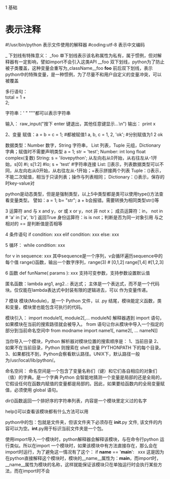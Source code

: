 1 基础
# 表示注释
#!/usr/bin/python 表示文件使用的解释器
#coding:utf-8 表示中文编码

_ 下划线有特殊意义：
_foo 单下划线表示该名称属性为私有，属于惯例，但对解释器有一定影响，譬如import不会引入这类API
__foo 双下划线，python为了防止被子类覆盖，这种变量会重写为_className__foo
__foo__ 前后双下划线，表示python中的特殊变量，是一种惯例，为了尽量不和用户自定义的变量冲突，可以被覆盖

多行语句： \
total = 1 + \
        2;
        
字符串：' " """都可以表示字符串

输入：
raw_input("按下 enter 键退出，其他任意键显示...\n")
输出：
print x

2、变量
赋值：a = b = c = 1; #都被赋值1  a, b, c = 1, 2, 'ok'; #分别赋值为1 2 ok

数据类型：Number 数字，String 字符串， List 列表，Tuple 元组，Dictionary 字典；赋值时不需要声明类型  a = 1; str = 'test';
Number: int long float complex(复数)
String: s = 'ilovepython'; 从左向右从0开始，从右往左从-1开始，s[0] #i; s[1:2] #lo; s + 'test' #字符串连接
List: []表示，列表数据类型可以不同，从左向右从0开始，从右往左从-1开始；+表示拼接两个列表
Tuple：()表示，不能二次赋值，相当于只读列表；操作与列表相同；
Dictionary：{}表示，保存的时key-value对

python是动态类型，但是是强制类型，以上5中类型都是类可以使用type()方法查看变量类型。
譬如：a = 1; b= "str"; a + b会报错。需要转换为相同类型str()等

3 运算符
and 与 x and y，or 或 x or y，not 非 not x；
成员运算符：in， not in #  'a' in ['a', 'b'] 返回True
身份运算符：is is not；判断是否为同一对象引用 与之相对的 == 是判断值是否相等

4 条件语句
if condition: 
    xxx
elif condition:
    xxx
else:
    xxx

5 循环：
while condition:
    xxx

for v in sequence:
    xxx
其中sequence是一个序列，v会循环遍历sequence中的每个值
range()函数，输出一个数字序列，range(3) # [0,1,2]  range[1,4] #[1,2,3]

6 函数
def funName( params ):
    xxx
支持可变参数，支持参数设置默认值

匿名函数：lambda arg1, arg2..: 表达式； 主体是一个表达式，而不是一个代码块。仅仅能在lambda表达式中封装有限的逻辑进去，可以
作为变量传递。

7 模块
模块(Module)，是一个 Python 文件，以 .py 结尾，模块能定义函数，类和变量，模块里也能包含可执行的代码。

模块引入：
import module1[, module2[,... moduleN]
解释器遇到 import 语句，如果模块在当前的搜索路径就会被导入。
from 语句让你从模块中导入一个指定的部分到当前命名空间中
from modname import name1[, name2[, ... nameN]]

当你导入一个模块，Python 解析器对模块位置的搜索顺序是：
1、当前目录
2、如果不在当前目录，Python 则搜索在 shell 变量 PYTHONPATH 下的每个目录。
3、如果都找不到，Python会察看默认路径。UNIX下，默认路径一般为/usr/local/lib/python/。

命名空间：
命名空间是一个包含了变量名称们（键）和它们各自相应的对象们（值）的字典。是一个字典
Python 会智能地猜测一个变量是局部的还是全局的，它假设任何在函数内赋值的变量都是局部的。因此，如果要给函数内的全局变量赋值，必须使用 global 语句。

dir()函数返回一个排好序的字符串列表，内容是一个模块里定义过的名字

help()可以查看该模块都有什么方法可以用

python中的包：包就是文件夹，但该文件夹下必须存在 __init__.py 文件, 该文件的内容可以为空。__int__.py用于标识当前文件夹是一个包。

使用import导入一个模块时，python解释器会解释该模块，与在命令行python 运行类似。所以在import 一个模块时，如果该模块中有方法直接存在，那么会在import时运行，为了避免这一情况有了这个：
if __name__ == '__main__':
    xxx
这是因为在python直接解释这个模块时，模块的__name__属性为：__main__，而import时，__name__属性为模块的名称，这样就能保证该模块只在单独运行时会执行某些方法，而在import时不会
